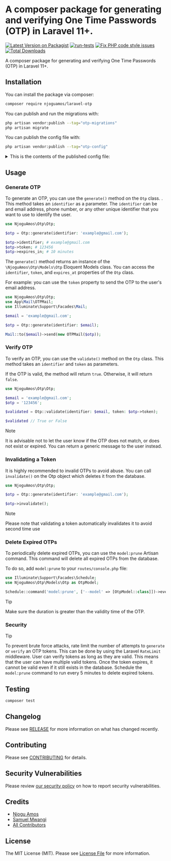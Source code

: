 # A composer package for generating and verifying One Time Passwords (OTP) in Laravel 11+.

[![Latest Version on Packagist](https://img.shields.io/packagist/v/njoguamos/laravel-otp.svg?style=flat-square)](https://packagist.org/packages/njoguamos/laravel-otp)
[![run-tests](https://github.com/njoguamos/laravel-otp/actions/workflows/run-tests.yml/badge.svg)](https://github.com/njoguamos/laravel-otp/actions/workflows/run-tests.yml)
[![Fix PHP code style issues](https://github.com/njoguamos/laravel-otp/actions/workflows/fix-php-code-style-issues.yml/badge.svg)](https://github.com/njoguamos/laravel-otp/actions/workflows/fix-php-code-style-issues.yml)
[![Total Downloads](https://img.shields.io/packagist/dt/njoguamos/laravel-otp.svg?style=flat-square)](https://packagist.org/packages/njoguamos/laravel-otp)

A composer package for generating and verifying One Time Passwords (OTP) in Laravel 11+.

## Installation

You can install the package via composer:

```bash
composer require njoguamos/laravel-otp
```

You can publish and run the migrations with:

```bash
php artisan vendor:publish --tag="otp-migrations"
php artisan migrate
```

You can publish the config file with:

```bash
php artisan vendor:publish --tag="otp-config"
```

<details>

<summary>This is the contents of the published config file:</summary>

```php
return [

    /*
    |--------------------------------------------------------------------------
    |  OTP Length
    |--------------------------------------------------------------------------
    |
    | This is the length of the generated OTP token. By default it is set to
    | 6 digits. The length of the OTP must be at least 4 digits to ensure
    | that the OTP is not easily guessable
    |
    */

    'length' => env(key: 'OPT_LENGTH', default: 6),

    /*
    |--------------------------------------------------------------------------
    | OTP Validity time by minutes
    |--------------------------------------------------------------------------
    |
    | This is the validity time of the generated OTP token. By default it is
    | set to 10 minutes. This means that the OTP will be valid for 10 minutes
    | after it is generated. You can change this value to suit your needs.
    |
    */

    'validity' => env(key: 'OTP_VALIDITY', default: 10),

    /*
    |--------------------------------------------------------------------------
    | Digits Only
    |-------------------------------------------------------------------------
    |
    | When set to true, the generated OTP will only contain digits. When set
    | to false, the generated OTP will contain both digits and alphanumeric
    | characters which makes it more difficult to guess the OTP.
    |
    */

    'digits_only' => env(key: 'OTP_DIGITS_ONLY', default: true),
];

```
</details>

## Usage

### Generate OTP

To generate an OTP, you can use the `generate()` method on the `Otp` class. . This method takes an `identifier` as a parameter. The `identifier` can be and email address, phone number, or any other unique identifier that you want to use to identify the user.

```php
use NjoguAmos\Otp\Otp;

$otp = Otp::generate(identifier: 'example@gmail.com');

$otp->identifier; # example@gmail.com
$otp->token; # 123456
$otp->expires_in; # 10 minutes
```

The `generate()` method returns an instance of the `\NjoguAmos\Otp\Models\Otp` Eloquent Models class. You can access the `identifier`, `token`, and `expires_at` properties of the `Otp` class. 

For example: you can use the `token` property to send the OTP to the user's email address.

```php
use NjoguAmos\Otp\Otp;
use App\Mail\OTPMail;
use Illuminate\Support\Facades\Mail;

$email = 'example@gmail.com';

$otp = Otp::generate(identifier: $email);

Mail::to($email)->send(new OTPMail($otp));
```

### Verify OTP

To verify an OTP, you can use the `validate()` method on the `Otp` class. This method takes an `identifier` and `token` as parameters. 

If the OTP is valid, the method will return `true`. Otherwise, it will return `false`.

```php
use NjoguAmos\Otp\Otp;

$email = 'example@gmail.com';
$otp = '123456';

$validated = Otp::validate(identifier: $email, token: $otp->token);

$validated // True or False
```

> [!NOTE]
> It is advisable not to let the user know if the OTP does not match, or does not exist or expired. 
> You can return a generic message to the user instead.


### Invalidating a Token

It is highly recommended to invalid OTPs to avoid abuse. You can call `invalidate()` on the Otp object which deletes it from the database.

```php
use NjoguAmos\Otp\Otp;

$otp = Otp::generate(identifier: 'example@gmail.com');

$otp->invalidate();
```

> [!NOTE]
> Please note that validating a token automatically invalidates it to avoid second time use

### Delete Expired OTPs

To periodically delete expired OTPs, you can use the `model:prune` Artisan command. This command will delete all expired OTPs from the database.

To do so, add `model:prune` to your `routes/console.php` file:

```php
use Illuminate\Support\Facades\Schedule;
use NjoguAmos\Otp\Models\Otp as OtpModel;

Schedule::command('model:prune', ['--model' => [OtpModel::class]])->everyFiveMinutes();

````
> [!TIP]
> Make sure the duration is greater than the validity time of the OTP.

### Security

> [!TIP]
> To prevent brute force attacks, rate limit the number of attempts to `generate` or `verify` an OTP tokens. This can be done by using the Laravel `RateLimit` middleware.
> User can verify tokens as long as they are valid. This means that the user can have multiple valid tokens. 
> Once the token expires, it cannot be valid even if it still exists in the database.
> Schedule the `model:prune` command to run every 5 minutes to delete expired tokens.


## Testing

```bash
composer test
```

## Changelog

Please see [RELEASE](https://github.com/njoguamos/laravel-otp/releases) for more information on what has changed recently.

## Contributing

Please see [CONTRIBUTING](CONTRIBUTING.md) for details.

## Security Vulnerabilities

Please review [our security policy](../../security/policy) on how to report security vulnerabilities.

## Credits

- [Njogu Amos](https://github.com/njoguamos)
- [Samuel Mwangi](https://github.com/SamuelMwangiW)
- [All Contributors](../../contributors)

## License

The MIT License (MIT). Please see [License File](LICENSE.md) for more information.
